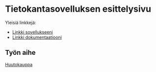 # Tietokantasovelluksen esittelysivu

Yleisiä linkkejä:

* [Linkki sovellukseeni](https://abmo.users.cs.helsinki.fi/tsoha/)
* [Linkki dokumentaatiooni](https://github.com/yessergire/Tsoha-Bootstrap/raw/master/doc/dokumentaatio.pdf)

## Työn aihe
[Huutokauppa](http://advancedkittenry.github.io/suunnittelu_ja_tyoymparisto/aiheet/Huutokauppa.html) 
